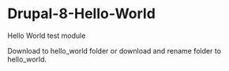 # Drupal-8-Hello-World
Hello World test module

Download to hello_world folder or download and rename folder to hello_world.